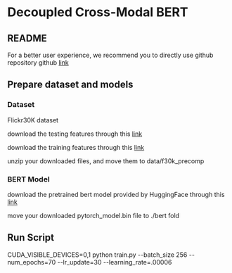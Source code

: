 # Decoupled Cross-Modal BERT

## README
For a better user experience, we recommend you to directly use github repository
github [link](https://github.com/cvpr2021dcb/cvpr2021dcb)

## Prepare dataset and models

### Dataset
Flickr30K dataset

download the testing features through this [link](https://www.dropbox.com/s/bkgzftnavcub1hs/flickr30k_test_frcnnnew.tar.gz?dl=0) 

download the training features through this [link](https://www.dropbox.com/s/bkgzftnavcub1hs/flickr30k_test_frcnnnew.tar.gz?dl=0)

unzip your downloaded files, and move them to data/f30k_precomp

### BERT Model
download the pretrained bert model provided by HuggingFace through this [link](https://www.dropbox.com/s/a20ufjz3145g80z/pytorch_model.bin?dl=0)

move your downloaded pytorch_model.bin file to ./bert fold

## Run Script
CUDA_VISIBLE_DEVICES=0,1 python train.py --batch_size 256 --num_epochs=70 --lr_update=30 --learning_rate=.00006


